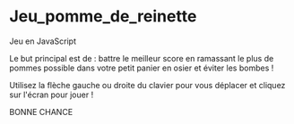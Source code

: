# Jeu_pomme_de_reinette
 Jeu en JavaScript

 Le but principal est de : battre le meilleur score en ramassant le plus de pommes possible
 dans votre petit panier en osier et éviter les bombes !

 Utilisez la flèche gauche ou droite du clavier pour vous déplacer et cliquez sur l'écran pour jouer !

 BONNE CHANCE